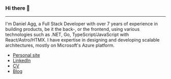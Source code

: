 ### Hi there 👋
---
I'm Daniel Agg, a Full Stack Developer with over 7 years of experience in building products, be it the back-, or the frontend, using various technologies such as .NET, Go, TypeScript/JavaScript with React/Astro/HTMX. I have expertise in designing and developing scalable architectures, mostly on Microsoft's Azure platform.

- [Personal site](http://danielagg.com/)
- [LinkedIn](https://www.linkedin.com/in/danielagg/)
- [CV](https://www.danielagg.com/DanielAgg_CV.pdf)
- [Blog](https://blog.danielagg.com/)
